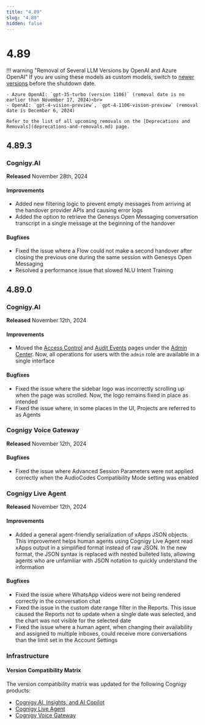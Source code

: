 ```yaml
---
title: "4.89"
slug: "4.89"
hidden: false
---
```


# 4.89

!!! warning "Removal of Several LLM Versions by OpenAI and Azure OpenAI"
    If you are using these models as custom models, switch to [newer versions](../ai/empower/llms/model-support-by-feature.md) before the shutdown date.

    - Azure OpenAI: `gpt-35-turbo (version 1106)` (removal date is no earlier than November 17, 2024)<br>
    - OpenAI: `gpt-4-vision-preview`, `gpt-4-1106-vision-preview` (removal date is December 6, 2024)

    Refer to the list of all upcoming removals on the [Deprecations and Removals](deprecations-and-removals.md) page.

## 4.89.3

### Cognigy.AI

**Released** November 28th, 2024

#### Improvements

- Added new filtering logic to prevent empty messages from arriving at the handover provider APIs and causing error logs
- Added the option to retrieve the Genesys Open Messaging conversation transcript in a single message at the beginning of the handover

#### Bugfixes

- Fixed the issue where a Flow could not make a second handover after closing the previous one during the same session with Genesys Open Messaging
- Resolved a performance issue that slowed NLU Intent Training

## 4.89.0

### Cognigy.AI

**Released** November 12th, 2024

#### Improvements

- Moved the [Access Control](../ai/administer/access/admin-center/access-control.md) and [Audit Events](../ai/administer/access/admin-center/audit-events.md) pages under the [Admin Center](../ai/administer/access/admin-center/overview.md). Now, all operations for users with the `admin` role are available in a single interface

#### Bugfixes

- Fixed the issue where the sidebar logo was incorrectly scrolling up when the page was scrolled. Now, the logo remains fixed in place as intended
- Fixed the issue where, in some places in the UI, Projects are referred to as Agents

### Cognigy Voice Gateway

**Released** November 12th, 2024

#### Bugfixes

- Fixed the issue where Advanced Session Parameters were not applied correctly when the AudioCodes Compatibility Mode setting was enabled

### Cognigy Live Agent

**Released** November 12th, 2024

#### Improvements

- Added a general agent-friendly serialization of xApps JSON objects. This improvement helps human agents using Cognigy Live Agent read xApps output in a simplified format instead of raw JSON. In the new format, the JSON syntax is replaced with nested bulleted lists, allowing agents who are unfamiliar with JSON notation to quickly understand the information

#### Bugfixes

- Fixed the issue where WhatsApp videos were not being rendered correctly in the conversation chat
- Fixed the issue in the custom date range filter in the Reports. This issue caused the Reports not to update when a single date was selected, and the chart was not visible for the selected date
- Fixed the issue where a human agent, when changing their availability and assigned to multiple inboxes, could receive more conversations than the limit set in the Account Settings

### Infrastructure

#### Version Compatibility Matrix

The version compatibility matrix was updated for the following Cognigy products:

- [Cognigy.AI, Insights, and AI Copilot](../ai/installation/version-compatibility-matrix.md)
- [Cognigy Live Agent](../live-agent/installation/deployment/version-compatibility-matrix.md)
- [Cognigy Voice Gateway](../voice-gateway/installation/version-compatibility-matrix.md)